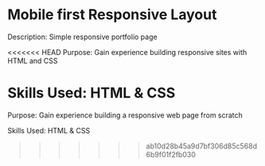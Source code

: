 # Mobile first Responsive Layout
 
Description: Simple responsive portfolio page

<<<<<<< HEAD
Purpose: Gain experience building responsive sites with HTML and CSS

Skills Used: HTML & CSS
=======
Purpose: Gain experience building a responsive web page from scratch

Skills Used: HTML & CSS
>>>>>>> ab10d28b45a9d7bf306d85c568d6b9f01f2fb030
